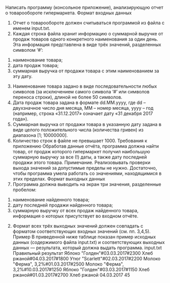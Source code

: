 Написать программу (консольное приложение), анализирующую отчет о товарообороте
гипермаркета.
Формат входных данных
1. Отчет о товарообороте должен считываться программой из файла с именем input.txt.
2. Каждая строка файла хранит информацию о суммарной выручке от продаж товаров одного
конкретного наименования за один день. Эта информация представлена в виде трёх
значений, разделенных символом ‘#’:
1) наименование товара;
2) дата продаж товара;
3) суммарная выручка от продажи товара с этим наименованием за эту дату.
3. Наименование товара задано в виде последовательности любых символов (за исключением
самого символа ‘#’ или символов переноса строки), длиной не более 50 символов.
4. Дата продаж товара задана в формате dd.MM.yyyy, где dd – двухзначное число дня месяца,
MM – номер месяца, yyyy – год (например, строка «31.12.2017» означает дату «31 декабря
2017 года»).
5. Суммарная выручка от продажи товара в указанную дату задана в виде целого
положительного числа (количества гривен) из диапазона [1; 10000000].
6. Количество строк в файле не превышает 1000.
Требования к приложению
Обработав данные отчёта, программа должна найти товар, от продаж которого гипермаркет
получил наибольшую суммарную выручку за все (!) даты, а также дату последней продажи этого
товара.
Примечание. Реализовывать проверки выхода значений за допустимые пределы не нужно.
Достаточно, чтобы программа умела работать со значениями, находящимися в этих пределах.
Формат выходных данных
1. Программа должна выводить на экран три значения, разделенные пробелом:
1) наименование найденного товара;
2) дату последней продажи найденного товара;
3) суммарную выручку от всех продаж найденного товара, информация о которых
присутствует во входном отчёте.
2. Формат всех трёх выходных значений должен совпадать с форматом соответствующих
входных значений (см. пп. 3,4,5).
Пример
В приведенной ниже таблице показан пример исходных данных (содержимого файла input.txt) и
соответствующих выходных данных — результата, который должна выдать программа.
input.txt Правильный результат
Яблоко "Голден"#03.03.2017#2300
Хлеб ржаной#04.03.2017#1800
Утюг "Scarlett"#02.03.2017#2200
Молоко "Ферма", 3,2%#01.03.2017#2500
Молоко "Ферма", 3,2%#10.03.2017#1250
Яблоко "Голден"#03.03.2017#1150
Хлеб ржаной#01.03.2017#2700
Хлеб ржаной 04.03.2017 45
